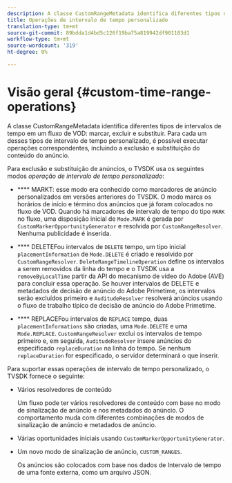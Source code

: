```yaml
---
description: A classe CustomRangeMetadata identifica diferentes tipos de intervalos de tempo em uma marca de fluxo de VOD, excluir e substituir. Para cada um desses tipos de intervalo de tempo personalizado, é possível executar operações correspondentes, incluindo a exclusão e substituição do conteúdo do anúncio.
title: Operações de intervalo de tempo personalizado
translation-type: tm+mt
source-git-commit: 89bdda1d4bd5c126f19ba75a819942df901183d1
workflow-type: tm+mt
source-wordcount: '319'
ht-degree: 0%

---
```



# Visão geral {#custom-time-range-operations}

A classe CustomRangeMetadata identifica diferentes tipos de intervalos de tempo em um fluxo de VOD: marcar, excluir e substituir. Para cada um desses tipos de intervalo de tempo personalizado, é possível executar operações correspondentes, incluindo a exclusão e substituição do conteúdo do anúncio.

<!--<a id="section_1323C0BAC259424C85A6ACFB48FE77EC"></a>-->

Para exclusão e substituição de anúncios, o TVSDK usa os seguintes modos *operação de intervalo de tempo personalizado*:

* **** MARKT: esse modo era conhecido como marcadores de anúncio personalizados em versões anteriores do TVSDK. O modo marca os horários de início e término dos anúncios que já foram colocados no fluxo de VOD. Quando há marcadores de intervalo de tempo do tipo `MARK` no fluxo, uma disposição inicial de `Mode.MARK` é gerada por `CustomMarkerOpportunityGenerator` e resolvida por `CustomRangeResolver`. Nenhuma publicidade é inserida.

* **** DELETEFou intervalos de  `DELETE` tempo, um tipo inicial  `placementInformation` de  `Mode.DELETE` é criado e resolvido por  `CustomRangeResolver`. `DeleteRangeTimelineOperation` define os intervalos a serem removidos da linha do tempo e o TVSDK usa a  `removeByLocalTime` partir da API do mecanismo de vídeo do Adobe (AVE) para concluir essa operação. Se houver intervalos de DELETE e metadados de decisão de anúncio do Adobe Primetime, os intervalos serão excluídos primeiro e `AuditudeResolver` resolverá anúncios usando o fluxo de trabalho típico de decisão de anúncio do Adobe Primetime.

* **** REPLACEFou intervalos de  `REPLACE` tempo, duas  `placementInformations` são criadas, uma  `Mode.DELETE` e uma  `Mode.REPLACE`. `CustomRangeResolver` exclui os intervalos de tempo primeiro e, em seguida,  `AuditudeResolver` insere anúncios do especificado  `replaceDuration` na linha do tempo. Se nenhum `replaceDuration` for especificado, o servidor determinará o que inserir.

Para suportar essas operações de intervalo de tempo personalizado, o TVSDK fornece o seguinte:

* Vários resolvedores de conteúdo

   Um fluxo pode ter vários resolvedores de conteúdo com base no modo de sinalização de anúncio e nos metadados do anúncio. O comportamento muda com diferentes combinações de modos de sinalização de anúncio e metadados de anúncio.
* Várias oportunidades iniciais usando `CustomMarkerOpportunityGenerator`.
* Um novo modo de sinalização de anúncio, `CUSTOM_RANGES`.

   Os anúncios são colocados com base nos dados de Intervalo de tempo de uma fonte externa, como um arquivo JSON.

